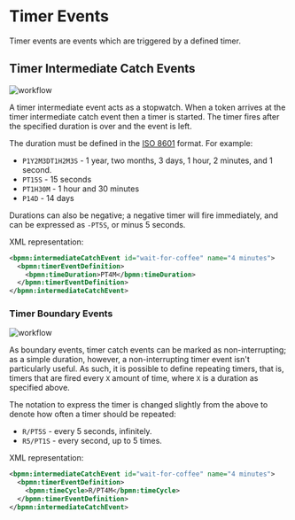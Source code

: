 # Timer Events

Timer events are events which are triggered by a defined timer. 

## Timer Intermediate Catch Events

![workflow](/bpmn-workflows/timer-intermediate-catch-event.png)

A timer intermediate event acts as a stopwatch. When a token arrives at the timer intermediate catch event then a timer is started. The timer fires after the specified duration is over and the event is left.

The duration must be defined in the [ISO 8601](https://en.wikipedia.org/wiki/ISO_8601#Durations) format. For example:

* `P1Y2M3DT1H2M3S` - 1 year, two months, 3 days, 1 hour, 2 minutes, and 1 second.
* `PT15S` - 15 seconds
* `PT1H30M` - 1 hour and 30 minutes
* `P14D` - 14 days

Durations can also be negative; a negative timer will fire immediately, and can be expressed as `-PT5S`, or minus 5 seconds.

XML representation:

```xml
<bpmn:intermediateCatchEvent id="wait-for-coffee" name="4 minutes">
  <bpmn:timerEventDefinition>
    <bpmn:timeDuration>PT4M</bpmn:timeDuration>
  </bpmn:timerEventDefinition>
</bpmn:intermediateCatchEvent>
```

### Timer Boundary Events

![workflow](/bpmn-workflows/timer-interrupting-boundary-event.png)

As boundary events, timer catch events can be marked as non-interrupting; as a simple duration, however,
a non-interrupting timer event isn't particularly useful. As such, it is possible to define repeating timers,
that is, timers that are fired every `X` amount of time, where `X` is a duration as specified above.

The notation to express the timer is changed slightly from the above to denote how often a timer should be repeated:

* `R/PT5S` - every 5 seconds, infinitely.
* `R5/PT1S` - every second, up to 5 times.

XML representation:

```xml
<bpmn:intermediateCatchEvent id="wait-for-coffee" name="4 minutes">
  <bpmn:timerEventDefinition>
    <bpmn:timeCycle>R/PT4M</bpmn:timeCycle>
  </bpmn:timerEventDefinition>
</bpmn:intermediateCatchEvent>
```
